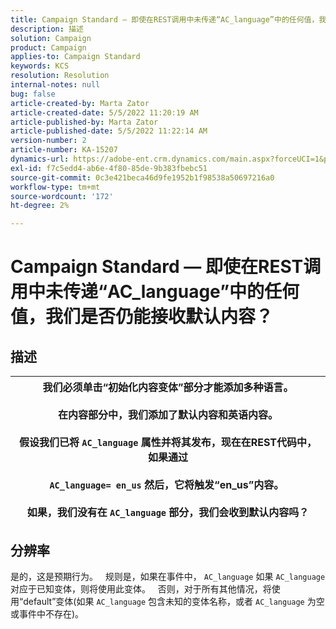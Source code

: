 ```yaml
---
title: Campaign Standard — 即使在REST调用中未传递“AC_language”中的任何值，我们是否仍能接收默认内容？
description: 描述
solution: Campaign
product: Campaign
applies-to: Campaign Standard
keywords: KCS
resolution: Resolution
internal-notes: null
bug: false
article-created-by: Marta Zator
article-created-date: 5/5/2022 11:20:19 AM
article-published-by: Marta Zator
article-published-date: 5/5/2022 11:22:14 AM
version-number: 2
article-number: KA-15207
dynamics-url: https://adobe-ent.crm.dynamics.com/main.aspx?forceUCI=1&pagetype=entityrecord&etn=knowledgearticle&id=64ef1f53-65cc-ec11-a7b5-6045bd00dbbc
exl-id: f7c5edd4-ab6e-4f80-85de-9b383fbebc51
source-git-commit: 0c3e421beca46d9fe1952b1f98538a50697216a0
workflow-type: tm+mt
source-wordcount: '172'
ht-degree: 2%

---
```


# Campaign Standard — 即使在REST调用中未传递“AC_language”中的任何值，我们是否仍能接收默认内容？

## 描述



| 我们必须单击“初始化内容变体”部分才能添加多种语言。<br>   <br>  在内容部分中，我们添加了默认内容和英语内容。<br>   <br>  假设我们已将 `AC_language` 属性并将其发布，现在在REST代码中，如果通过<br><br>  `AC_language= en_us` 然后，它将触发“en_us”内容。 <br><br>  如果，我们没有在 `AC_language` 部分，我们会收到默认内容吗？ |
| --- |



## 分辨率


是的，这是预期行为。
 
规则是，如果在事件中， `AC_language` 如果 `AC_language` 对应于已知变体，则将使用此变体。
 
否则，对于所有其他情况，将使用“default”变体(如果 `AC_language` 包含未知的变体名称，或者 `AC_language` 为空或事件中不存在)。
